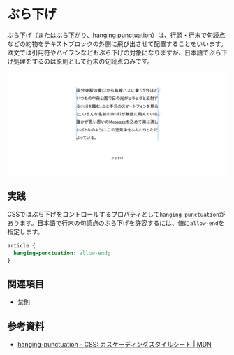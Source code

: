 # ぶら下げ

ぶら下げ（またはぶら下がり、hanging punctuation）は、行頭・行末で句読点などの約物をテキストブロックの外側に飛び出させて配置することをいいます。欧文では引用符やハイフンなどもぶら下げの対象になりますが、日本語でぶら下げ処理をするのは原則として行末の句読点のみです。

![ぶら下げ](../images/hanging-punctuation.png)

## 実践

CSSではぶら下げをコントロールするプロパティとして`hanging-punctuation`があります。日本語で行末の句読点のぶら下げを許容するには、値に`allow-end`を指定します。

```css
article {
  hanging-punctuation: allow-end;
}
```

## 関連項目

- [禁則](./line-breaking-rules.md)

## 参考資料

- [hanging-punctuation - CSS: カスケーディングスタイルシート | MDN](https://developer.mozilla.org/ja/docs/Web/CSS/hanging-punctuation)
